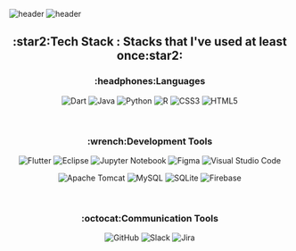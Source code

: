 ![header](https://capsule-render.vercel.app/api?text=Saerom%20Kim&height=200&type=Waving&color=gradient)
![header](https://capsule-render.vercel.app/api?text=Welcome%20My%20Workspace&height=50&type=transparent&color=gradient&fontSize=30&fontColor=782099&animation=fadeIn)

<h2 align = center>:star2:Tech Stack : Stacks that I've used at least once:star2: </h2>

<h3 align = center> :headphones:Languages </h3>
  
  <div align = center>
  
  ![Dart](https://img.shields.io/badge/Dart-%230175C2.svg?style=flat-square&logo=dart&logoColor=white&fontAlign=100)
  ![Java](https://img.shields.io/badge/Java-%23ED8B00.svg?style=flat-square&logo=java&logoColor=white&fontAlign=100)
  ![Python](https://img.shields.io/badge/Python-3670A0?style=flat-square&logo=python&logoColor=ffdd54)
  ![R](https://img.shields.io/badge/R-%23276DC3.svg?style=flat-square&logo=r&logoColor=white)
  ![CSS3](https://img.shields.io/badge/CSS3-%231572B6.svg?style=flat-square&logo=css3&logoColor=white)
  ![HTML5](https://img.shields.io/badge/HTML5-%23E34F26.svg?style=flat-square&logo=html5&logoColor=white)

  
</div><br>

<h3 align = center> :wrench:Development Tools </h3>

<div align = center>
  
  ![Flutter](https://img.shields.io/badge/Flutter-%2302569B.svg?style=flat-square&logo=Flutter&logoColor=white)
  ![Eclipse](https://img.shields.io/badge/Eclipse-%23FE7A16.svg?style=flat-square&logo=Eclipse&logoColor=white)
  ![Jupyter Notebook](https://img.shields.io/badge/Jupyter-%23FA0F00.svg?style=flat-square&logo=jupyter&logoColor=white)
  ![Figma](https://img.shields.io/badge/Figma-%23F24E1E.svg?style=flat-square&logo=figma&logoColor=white)
  ![Visual Studio Code](https://img.shields.io/badge/VS%20Code-007ACC.svg?style=flat-square&logo=visual-studio-code&logoColor=white)


  
  ![Apache Tomcat](https://img.shields.io/badge/Apache%20Tomcat-F8DC75.svg?style=flat-square&logo=Apache%20Tomcat&logoColor=black)
  ![MySQL](https://img.shields.io/badge/MySQL-%2300f.svg?style=flat-square&logo=mysql&logoColor=white)
  ![SQLite](https://img.shields.io/badge/SQLite-%2307405e.svg?style=flat-square&logo=sqlite&logoColor=white)
  ![Firebase](https://img.shields.io/badge/Firebase-%23039BE5.svg?style=flat-square&logo=firebase)


</div><br>


<h3 align = center> :octocat:Communication Tools </h3>

<div align = center>

  ![GitHub](https://img.shields.io/badge/Github-%23121011.svg?style=flat-square&logo=github&logoColor=white)
  ![Slack](https://img.shields.io/badge/Slack-4A154B?style=flat-square&logo=slack&logoColor=white)
  ![Jira](https://img.shields.io/badge/Jira-0052CC?style=flat-square&logo=Jira&logoColor=white)

</div><br>

<!-- 
![Dart](https://img.shields.io/badge/dart-%230175C2.svg?style=for-the-badge&logo=dart&logoColor=white)
![Flutter](https://img.shields.io/badge/Flutter-%2302569B.svg?style=for-the-badge&logo=Flutter&logoColor=white)
![MySQL](https://img.shields.io/badge/mysql-%2300f.svg?style=for-the-badge&logo=mysql&logoColor=white)
![SQLite](https://img.shields.io/badge/sqlite-%2307405e.svg?style=for-the-badge&logo=sqlite&logoColor=white)
![Firebase](https://img.shields.io/badge/firebase-%23039BE5.svg?style=for-the-badge&logo=firebase)
![C](https://img.shields.io/badge/c-%2300599C.svg?style=for-the-badge&logo=c&logoColor=white)
![CSS3](https://img.shields.io/badge/css3-%231572B6.svg?style=for-the-badge&logo=css3&logoColor=white)
![HTML5](https://img.shields.io/badge/html5-%23E34F26.svg?style=for-the-badge&logo=html5&logoColor=white)
![Java](https://img.shields.io/badge/java-%23ED8B00.svg?style=for-the-badge&logo=java&logoColor=white)
![JavaScript](https://img.shields.io/badge/javascript-%23323330.svg?style=for-the-badge&logo=javascript&logoColor=%23F7DF1E)
![Eclipse](https://img.shields.io/badge/Eclipse-FE7A16.svg?style=for-the-badge&logo=Eclipse&logoColor=white)
![Python](https://img.shields.io/badge/python-3670A0?style=for-the-badge&logo=python&logoColor=ffdd54)
![R](https://img.shields.io/badge/r-%23276DC3.svg?style=for-the-badge&logo=r&logoColor=white)
![Jupyter Notebook](https://img.shields.io/badge/jupyter-%23FA0F00.svg?style=for-the-badge&logo=jupyter&logoColor=white)
![Figma](https://img.shields.io/badge/figma-%23F24E1E.svg?style=for-the-badge&logo=figma&logoColor=white)
![Visual Studio](https://img.shields.io/badge/Visual%20Studio-5C2D91.svg?style=for-the-badge&logo=visual-studio&logoColor=white)
![Xcode](https://img.shields.io/badge/Xcode-007ACC?style=for-the-badge&logo=Xcode&logoColor=white)
![GitHub](https://img.shields.io/badge/github-%23121011.svg?style=for-the-badge&logo=github&logoColor=white)
![Slack](https://img.shields.io/badge/Slack-4A154B?style=for-the-badge&logo=slack&logoColor=white)
![Firebase](https://img.shields.io/badge/firebase-%23039BE5.svg?style=for-the-badge&logo=firebase)
![Apache](https://img.shields.io/badge/apache-%23D42029.svg?style=for-the-badge&logo=apache&logoColor=white)
-->


